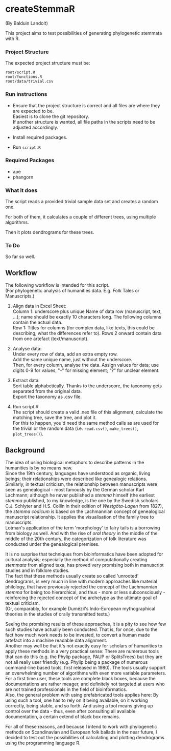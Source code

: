 # createStemmaR
(By Balduin Landolt)

This project aims to test possibilities of generating phylogenetic stemmata with R.

### Project Structure
The expected project structure must be:

`root/script.R`  
`root/functions.R`  
`root/data/trivial.csv`

### Run instructions

- Ensure that the project structure is correct and all files are where they are expected to be.  
Easiest is to clone the git repository.  
If another structure is wanted, all file paths in the scripts need to be adjusted accordingly.

- Install required packages.

- Run `script.R`



### Required Packages

- ape
- phangorn


### What it does

The script reads a provided trivial sample data set and creates a random one.

For both of them, it calculates a couple of different trees, using multiple algorithms.

Then it plots dendrograms for these trees.


### To Do

So far so well.


## Workflow

The following workflow is intended for this script.  
(For phylogenetic analysis of humanities data. E.g. Folk Tales or Manuscripts.)

1. Align data in Excel Sheet:  
Column 1: underscore plus unique Name of data row (manuscript, text, ...); name should be exactly 10 characters long. The following columns contain the actual data.  
Row 1: Titles for columns (for complex data, like texts, this could be describing, what the differences refer to). Rows 2 onward contain data from one artefact (text/manuscript).

2. Analyse data:  
Under every row of data, add an extra empty row.  
Add the same unique name, just without the underscore.  
Then, for every column, analyse the data. Assign values for data; use digits 0-9 for values, "-" for missing element; "?" for unclear element.

3. Extract data:  
Sort table alphabetically. Thanks to the underscore, the taxonomy gets separated from the original data.   
Export the taxonomy as .csv file.

4. Run script.R  
The script should create a valid .nex file of this alignment, calculate the matching tree, save the tree, and plot it.  
For this to happen, you'd need the same method calls as are used for the trivial or the random data (i.e. `read.csv()`, `make_trees()`, `plot_trees()`).



## Background

The idea of using biological metaphors to describe patterns in the humanities is by no means new.  
Since the 19th century, languages have understood as organic, living beings; their relationships were described like genealogic relations. Similarly, in textual criticism, the relationship between manuscripts were seen as genealogical - most famously by the German scholar Karl Lachmann; although he never published a _stemma_ himself (the earliest _stemma_ published, to my knowledge, is the one by the Swedish scholars C.J. Schlyter and H.S. Collin in their edition of _Westgöta-Lagen_ from 1827), the _stemma codicum_ is based on the Lachmannian concept of genealogical manuscript relationship. It applies the visualisation of the family tree to manuscripts.  
Lotman's application of the term 'morphology' to fairy tails is a borrowing from biology as well. And with the rise of _oral theory_ in the middle of the middle of the 20th century, the categorization of folk literature was conducted under the genealogical premises.

It is no surprise that techniques from bioinformatics have been adopted for cultural analysis; especially the method of computationally creating _stemmata_ from aligned taxa, has proved very promising both in manuscript studies and in folklore studies.  
The fact that these methods usually create so called 'unrooted' dendrograms, is very much in line with modern approaches like material philology, that have previously rejected the concept of the Lachmannian _stemma_ for being too hierarchical, and thus - more or less subconsciously - reinforcing the rejected concept of the archetype as the ultimate goal of textual criticism.  
(Or, comparably, for example Dumézil's Indo-European mythographical theories in the studies of orally transmitted texts.)

Seeing the promising results of these approaches, it is a pity to see how few such studies have actually been conducted. That is, for once, due to the fact how much work needs to be invested, to convert a human made artefact into a machine readable data alignment.  
Another may well be that it's not exactly easy for scholars of humanities to apply these methods in a very practical sense: There are numerous tools that can do this (e.g. the Phylip package, PAUP or SplitsTrees) but they are not all really user friendly (e.g. Phylip being a package of numerous command-line based tools, first released in 1980). The tools usually support an overwhelming number of algorithms with even more variable parameters.  
For a first time user, these tools are complete black boxes, because the documentations are rather meager, and definitely not targeted at users who are not trained professionals in the field of bioinformatics.  
Also, the general problem with using prefabricated tools applies here: By using such a tool, one has to rely on it being available, on it working correctly, being stable, and so forth. And using a tool means giving up control over the data - thus, even after consulting all available documentation, a certain extend of black box remains.

For all of these reasons, and because I intend to work with phylogenetic methods on Scandinavian and European folk ballads in the near future, I decided to test out the possibilities of calculating and plotting dendrograms using the programming language R.
